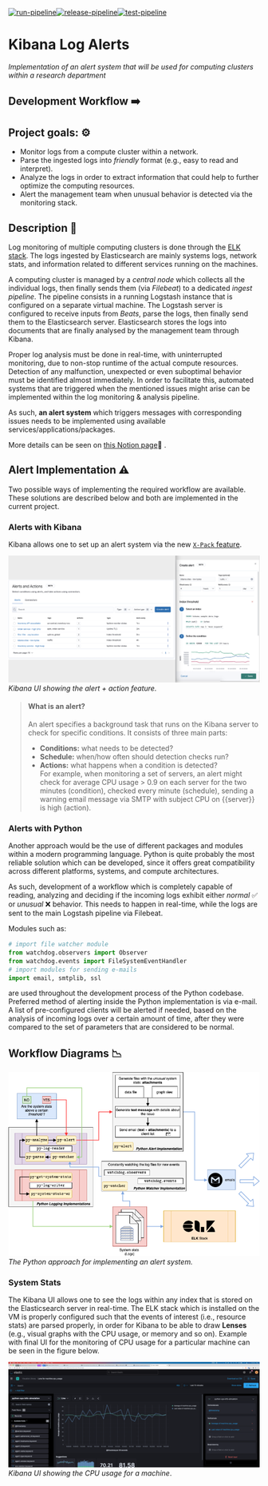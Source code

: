 [![run-pipeline](https://github.com/basavyr/kibana-log-alerts/actions/workflows/run-pipeline.yml/badge.svg)](https://github.com/basavyr/kibana-log-alerts/actions/workflows/run-pipeline.yml)[![release-pipeline](https://github.com/basavyr/kibana-log-alerts/actions/workflows/release-pipeline.yml/badge.svg)](https://github.com/basavyr/kibana-log-alerts/actions/workflows/release-pipeline.yml)[![test-pipeline](https://github.com/basavyr/kibana-log-alerts/actions/workflows/test-pipeline.yml/badge.svg)](https://github.com/basavyr/kibana-log-alerts/actions/workflows/test-pipeline.yml)

# Kibana Log Alerts

*Implementation of an alert system that will be used for computing clusters within a research department*

## Development Workflow ➡️

## Project goals: ⚙️

* Monitor logs from a compute cluster within a network.
* Parse the ingested logs into *friendly* format (e.g., easy to read and interpret).
* Analyze the logs in order to extract information that could help to further optimize the computing resources.
* Alert the management team when unusual behavior is detected via the monitoring stack.

## Description 📄

Log monitoring of multiple computing clusters is done through the [ELK stack](https://www.elastic.co/what-is/elk-stack). The logs ingested by Elasticsearch are mainly systems logs, network stats, and information related to different services running on the machines.

A computing cluster is managed by a *central node* which collects all the individual logs, then finally sends them (via *Filebeat*) to a dedicated *ingest pipeline*. The pipeline consists in a running Logstash instance that is configured on a separate virtual machine. The Logstash server is configured to receive inputs from *Beats*, parse the logs, then finally send them to the Elasticsearch server. Elasticsearch stores the logs into documents that are finally analysed by the management team through Kibana.

Proper log analysis must be done in real-time, with uninterrupted monitoring, due to non-stop runtime of the actual compute resources. 
Detection of any malfunction, unexpected or even suboptimal behavior must be identified almost immediately. In order to facilitate this, automated systems that are triggered when the mentioned issues might arise can be implemented within the log monitoring & analysis pipeline.

As such, **an alert system** which triggers messages with corresponding issues needs to be implemented using available services/applications/packages.

More details can be seen on [this Notion page](https://www.notion.so/robertphd/Secure-ELK-Stack-2e5aae33bd754ac0bd7974917ecdd0b0)📄 .

## Alert Implementation ⚠️

Two possible ways of implementing the required workflow are available. These solutions are described below and both are implemented in the current project.

### Alerts with Kibana

Kibana allows one to set up an alert system via the new [`X-Pack` feature](https://www.elastic.co/guide/en/kibana/current/alerting-getting-started.html).

![](./resources/docs/figs/alerting-overview.png)*Kibana UI showing the alert + action feature.*
> #### What is an alert?  
> An alert specifies a background task that runs on the Kibana server to check for specific conditions. It consists of three main parts:  
> * **Conditions:** what needs to be detected?  
> * **Schedule:** when/how often should detection checks run?  
> * **Actions:** what happens when a condition is detected?  
> For example, when monitoring a set of servers, an alert might check for average CPU usage > 0.9 on each server for the two minutes (condition), checked every minute (schedule), sending a warning email message via SMTP with subject CPU on {{server}} is high (action).

### Alerts with Python

Another approach would be the use of different packages and modules within a modern programming language. Python is quite probably the most reliable solution which can be developed, since it offers great compatibility across different platforms, systems, and compute architectures.

As such, development of a workflow which is completely capable of reading, analyzing and deciding if the incoming logs exhibit either *normal* ✅ or *unusual* ❌ behavior. This needs to happen in real-time, while the logs are sent to the main Logstash pipeline via Filebeat.

Modules such as:

```python
# import file watcher module
from watchdog.observers import Observer
from watchdog.events import FileSystemEventHandler
# import modules for sending e-mails
import email, smtplib, ssl
```
are used throughout the development process of the Python codebase. Preferred method of alerting inside the Python implementation is via e-mail. A list of pre-configured clients will be alerted if needed, based on the analysis of incoming logs over a certain amount of time, after they were compared to the set of parameters that are considered to be normal.

## Workflow Diagrams 📉

![](./resources/docs/figs/alert_system_dfcti.png)*The Python approach for implementing an alert system.*

### System Stats 

The Kibana UI allows one to see the logs within any index that is stored on the Elasticsearch server in real-time. The ELK stack which is installed on the VM is properly configured such that the events of interest (i.e., resource stats) are parsed properly, in order for Kibana to be able to draw **Lenses** (e.g., visual graphs with the CPU usage, or memory and so on). Example with final UI for the monitoring of CPU usage for a particular machine can be seen in the figure below.

![](./resources/docs/figs/kibana_ui_cpu_usage.png)*Kibana UI showing the CPU usage for a machine*.
